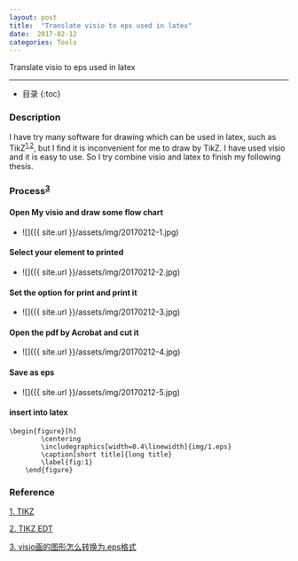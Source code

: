```yaml
---
layout: post
title:  "Translate visio to eps used in latex"
date:  2017-02-12
categories: Tools
---
```


Translate visio to eps used in latex

---

- 目录
{:toc}

### Description
I have try many software for drawing which can be used in latex, such as TikZ<sup>[1](#ref.1),[2](#ref.2)</sup>, but I find it is inconvenient for me to draw by TikZ. I have used visio and it is easy to use. So I try combine visio and latex to finish my following thesis. 

### Process<sup>[3](#ref.3)</sup>

#### Open My visio and draw some flow chart
- ![]({{ site.url }}/assets/img/20170212-1.jpg)
  
#### Select your element to printed
- ![]({{ site.url }}/assets/img/20170212-2.jpg)
  
#### Set the option for print and print it
- ![]({{ site.url }}/assets/img/20170212-3.jpg)
  
#### Open the pdf by Acrobat and cut it
- ![]({{ site.url }}/assets/img/20170212-4.jpg)
  
#### Save as eps
- ![]({{ site.url }}/assets/img/20170212-5.jpg)
  
#### insert into latex
```
\begin{figure}[h]
		\centering
		\includegraphics[width=0.4\linewidth]{img/1.eps}
		\caption[short title]{long title}
		\label{fig:1}
	\end{figure}
```

### Reference
[1. TIKZ](http://www.texample.net/tikz/) <a id= "ref.1"></a>

[2. TIKZ EDT](http://tikzedt.org/index.html)<a id= "ref.2"></a>

[3. visio画的图形怎么转换为.eps格式](http://jingyan.baidu.com/article/f0e83a259ad7c222e5910107.html) <a id = "ref.3"></a>